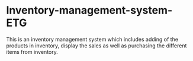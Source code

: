 # Inventory-management-system-ETG
This is an inventory management system which includes adding of the products in inventory, display the sales as well as purchasing the different items from inventory.
